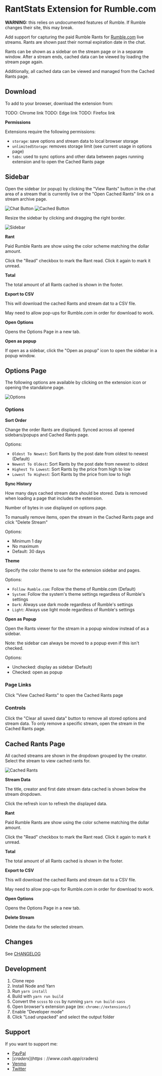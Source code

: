 # RantStats Extension for Rumble.com

**WARNING:** this relies on undocumented features of Rumble. If Rumble changes their site, this may break.

Add support for capturing the paid Rumble Rants for [Rumble.com](https://rumble.com/) live streams.
Rants are shown past their normal expiration date in the chat.

Rants can be shown as a sidebar on the stream page or in a separate window. After a stream ends, cached data can be
viewed by loading the stream page again.

Additionally, all cached data can be viewed and managed from the Cached Rants page.

## Download

To add to your browser, download the extension from:

TODO: Chrome link
TODO: Edge link
TODO: Firefox link

**Permissions**

Extensions require the following permissions:

- `storage`: save options and stream data to local browser storage
- `unlimitedStorage`: removes storage limit (see current usage in options page)
- `tabs`: used to sync options and other data between pages running extension and to open the Cached Rants page

## Sidebar

Open the sidebar (or popup) by clicking the "View Rants" button in the chat area of a stream that is currently live or
the "Open Cached Rants" link on a stream archive page. 

![Chat Button](images/chat-small.png) ![Cached Button](images/cached-button.png)

Resize the sidebar by clicking and dragging the right border.

![Sidebar](images/page-small.png)

**Rant**

Paid Rumble Rants are show using the color scheme matching the dollar amount. 

Click the "Read" checkbox to mark the Rant read. Click it again to mark it unread.

**Total**

The total amount of all Rants cached is shown in the footer.

**Export to CSV**

This will download the cached Rants and stream dat to a CSV file.

May need to allow pop-ups for Rumble.com in order for download to work.

**Open Options**

Opens the Options Page in a new tab.

**Open as popup**

If open as a sidebar, click the "Open as popup" icon to open the sidebar in a popup window.

## Options Page

The following options are available by clicking on the extension icon or opening the standalone page.

![Options](images/options-popup.png)

### Options

**Sort Order**

Change the order Rants are displayed. Synced across all opened sidebars/popups and Cached Rants page.

Options: 

- `Oldest To Newest`: Sort Rants by the post date from oldest to newest (Default)
- `Newest To Oldest`: Sort Rants by the post date from newest to oldest
- `Highest To Lowest`: Sort Rants by the price from high to low
- `Lowest To Highest`: Sort Rants by the price from low to high

**Sync History**

How many days cached stream data should be stored. Data is removed when loading a page that includes the extension.

Number of bytes in use displayed on options page. 

To manually remove items, open the stream in the Cached Rants page and click "Delete Stream"

Options: 

- Minimum 1 day
- No maximum
- Default: 30 days

**Theme**

Specify the color theme to use for the extension sidebar and pages.

Options:

- `Follow Rumble.com`: Follow the theme of Rumble.com (Default)
- `System`: Follow the system's theme settings regardless of Rumble's settings
- `Dark`: Always use dark mode regardless of Rumble's settings
- `Light`: Always use light mode regardless of Rumble's settings

**Open as Popup**

Open the Rants viewer for the stream in a popup window instead of as a sidebar. 

Note: the sidebar can always be moved to a popup even if this isn't checked.

Options:

- Unchecked: display as sidebar (Default)
- Checked: open as popup

### Page Links

Click "View Cached Rants" to open the Cached Rants page

### Controls

Click the "Clear all saved data" button to remove all stored options and stream data. 
To only remove a specific stream, open the stream in the Cached Rants page.

## Cached Rants Page

All cached streams are shown in the dropdown grouped by the creator. Select the stream to view cached rants for.

![Cached Rants](images/cached-rants-page.png)

**Stream Data**

The title, creator and first date stream data cached is shown below the stream dropdown. 

Click the refresh icon to refresh the displayed data.

**Rant**

Paid Rumble Rants are show using the color scheme matching the dollar amount. 

Click the "Read" checkbox to mark the Rant read. Click it again to mark it unread.

**Total**

The total amount of all Rants cached is shown in the footer.

**Export to CSV**

This will download the cached Rants and stream dat to a CSV file.

May need to allow pop-ups for Rumble.com in order for download to work.

**Open Options**

Opens the Options Page in a new tab.

**Delete Stream**

Delete the data for the selected stream.

## Changes

See [CHANGELOG](CHANGELOG.md)

## Development

1. Clone repo
2. Install Node and Yarn
3. Run `yarn install`
4. Build with `yarn run build`
5. Convert the `scsss` to `css` by running `yarn run build-sass`
6. Open browser's extension page (ex: `chrome://extensions/`)
7. Enable "Developer mode"
8. Click "Load unpacked" and select the output folder

## Support

If you want to support me:

- [PayPal](https://www.paypal.me/stevencrader)
- [$craders](https://www.cash.app/$craders)
- [Venmo](https://venmo.com/code?user_id=467277291978752568&created=1654152122)
- [Twitter](https://twitter.com/stevencrader)
